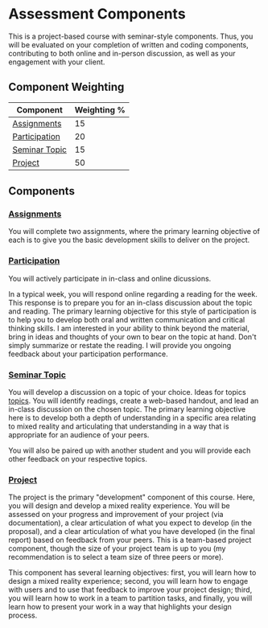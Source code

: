 # Assessment Components

This is a project-based course with seminar-style components. Thus, you will be evaluated on your completion of written and coding components, contributing to both online and in-person discussion, as well as your engagement with your client.

## Component Weighting

| Component                         | Weighting % |
|-----------------------------------|-------------|
| [Assignments](assignments.md)     | 15          |
| [Participation](participation.md) | 20          |
| [Seminar Topic](topic.md)         | 15          |
| [Project](project.md)             | 50          |

## Components

### [Assignments](assignments.md)

You will complete two assignments, where the primary learning objective of each is to give you the basic development skills to deliver on the project.

### [Participation](participation.md)

You will actively participate in in-class and online dicussions.

In a typical week, you will respond online regarding a reading for the week. This response is to prepare you for an in-class discussion about the topic and reading. The primary learning objective for this style of participation is to help you to develop both oral and written communication and critical thinking skills. I am interested in your ability to think beyond the material, bring in ideas and thoughts of your own to bear on the topic at hand. Don't simply summarize or restate the reading. I will provide you ongoing feedback about your participation performance.

### [Seminar Topic](topic.md)

You will develop a discussion on a topic of your choice. Ideas for topics [topics]([topic.md](https://tthmok.github.io/599.90/#!topic.md#Possible_Topics)). You will identify readings, create a web-based handout, and lead an in-class discussion on the chosen topic. The primary learning objective here is to develop both a depth of understanding in a specific area relating to mixed reality and articulating that understanding in a way that is appropriate for an audience of your peers.

You will also be paired up with another student and you will provide each other feedback on your respective topics.

### [Project](project.md)

The project is the primary "development" component of this course. Here, you will design and develop a mixed reality experience. You will be assessed on your progress and improvement of your project (via documentation), a clear articulation of what you expect to develop (in the proposal), and a clear articulation of what you have developed (in the final report) based on feedback from your peers. This is a team-based project component, though the size of your project team is up to you (my recommendation is to select a team size of three peers or more).

This component has several learning objectives: first, you will learn how to design a mixed reality experience; second, you will learn how to engage with users and to use that feedback to improve your project design; third, you will learn how to work in a team to partition tasks, and finally, you will learn how to present your work in a way that highlights your design process.
